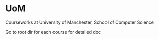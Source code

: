 # UoM
Courseworks at University of Manchester, School of Computer Science

Go to root dir for each course for detailed doc